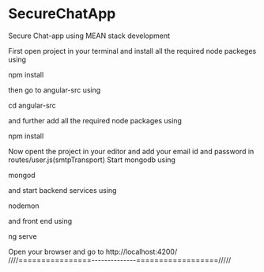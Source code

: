 # SecureChatApp
Secure Chat-app using MEAN stack development

First open project in your terminal and install all the required node packeges using 

npm install

then go to angular-src using 

cd angular-src

and further add all the required node packages using 

npm install

Now opent the project in your editor and add your email id and password in routes/user.js(smtpTransport)
Start mongodb using

mongod

and start backend services using 

nodemon

and front end using 

ng serve

Open your browser and go to http://localhost:4200/
////================--------------==================/////
